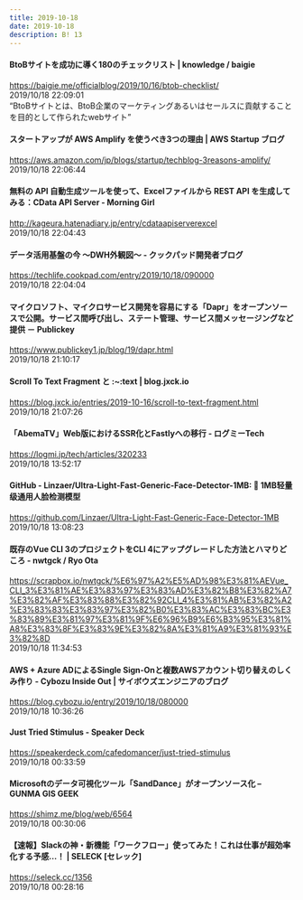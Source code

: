 ```yaml
---
title: 2019-10-18
date: 2019-10-18
description: B! 13
---
```


#### BtoBサイトを成功に導く180のチェックリスト | knowledge / baigie
https://baigie.me/officialblog/2019/10/16/btob-checklist/<br>
2019/10/18 22:09:01<br>
“BtoBサイトとは、BtoB企業のマーケティングあるいはセールスに貢献することを目的として作られたwebサイト”


#### スタートアップが AWS Amplify を使うべき3つの理由 | AWS Startup ブログ
https://aws.amazon.com/jp/blogs/startup/techblog-3reasons-amplify/<br>
2019/10/18 22:06:44<br>


#### 無料の API 自動生成ツールを使って、Excelファイルから REST API を生成してみる：CData API Server - Morning Girl
http://kageura.hatenadiary.jp/entry/cdataapiserverexcel<br>
2019/10/18 22:04:43<br>


#### データ活用基盤の今 〜DWH外観図〜 - クックパッド開発者ブログ
https://techlife.cookpad.com/entry/2019/10/18/090000<br>
2019/10/18 22:04:04<br>


#### マイクロソフト、マイクロサービス開発を容易にする「Dapr」をオープンソースで公開。サービス間呼び出し、ステート管理、サービス間メッセージングなど提供 － Publickey
https://www.publickey1.jp/blog/19/dapr.html<br>
2019/10/18 21:10:17<br>


#### Scroll To Text Fragment と :~:text | blog.jxck.io
https://blog.jxck.io/entries/2019-10-16/scroll-to-text-fragment.html<br>
2019/10/18 21:07:26<br>


####     「AbemaTV」Web版におけるSSR化とFastlyへの移行 - ログミーTech
https://logmi.jp/tech/articles/320233<br>
2019/10/18 13:52:17<br>


#### GitHub - Linzaer/Ultra-Light-Fast-Generic-Face-Detector-1MB: 💎 1MB轻量级通用人脸检测模型
https://github.com/Linzaer/Ultra-Light-Fast-Generic-Face-Detector-1MB<br>
2019/10/18 13:08:23<br>


#### 既存のVue CLI 3のプロジェクトをCLI 4にアップグレードした方法とハマりどころ - nwtgck / Ryo Ota
https://scrapbox.io/nwtgck/%E6%97%A2%E5%AD%98%E3%81%AEVue_CLI_3%E3%81%AE%E3%83%97%E3%83%AD%E3%82%B8%E3%82%A7%E3%82%AF%E3%83%88%E3%82%92CLI_4%E3%81%AB%E3%82%A2%E3%83%83%E3%83%97%E3%82%B0%E3%83%AC%E3%83%BC%E3%83%89%E3%81%97%E3%81%9F%E6%96%B9%E6%B3%95%E3%81%A8%E3%83%8F%E3%83%9E%E3%82%8A%E3%81%A9%E3%81%93%E3%82%8D<br>
2019/10/18 11:34:53<br>


#### AWS + Azure ADによるSingle Sign-Onと複数AWSアカウント切り替えのしくみ作り - Cybozu Inside Out | サイボウズエンジニアのブログ
https://blog.cybozu.io/entry/2019/10/18/080000<br>
2019/10/18 10:36:26<br>


#### Just Tried Stimulus - Speaker Deck
https://speakerdeck.com/cafedomancer/just-tried-stimulus<br>
2019/10/18 00:33:59<br>


#### Microsoftのデータ可視化ツール「SandDance」がオープンソース化 – GUNMA GIS GEEK
https://shimz.me/blog/web/6564<br>
2019/10/18 00:30:06<br>


#### 【速報】Slackの神・新機能「ワークフロー」使ってみた！これは仕事が超効率化する予感…！ | SELECK [セレック]
https://seleck.cc/1356<br>
2019/10/18 00:28:16<br>


